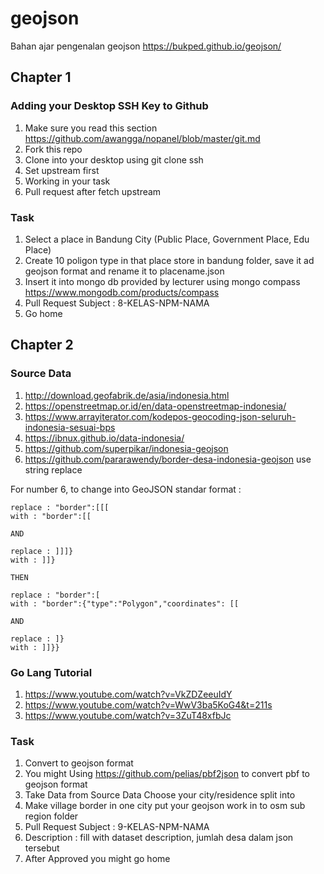 # geojson
Bahan ajar pengenalan geojson
https://bukped.github.io/geojson/

## Chapter 1
### Adding your Desktop SSH Key to Github
1. Make sure you read this section https://github.com/awangga/nopanel/blob/master/git.md
2. Fork this repo
3. Clone into your desktop using git clone ssh
4. Set upstream first
5. Working in your task
6. Pull request after fetch upstream

### Task
1. Select a place in Bandung City (Public Place, Government Place, Edu Place)
2. Create 10 poligon type in that place store in bandung folder, save it ad geojson format and rename it to placename.json
3. Insert it into mongo db provided by lecturer using mongo compass https://www.mongodb.com/products/compass
4. Pull Request Subject : 8-KELAS-NPM-NAMA
5. Go home

## Chapter 2
### Source Data
1. http://download.geofabrik.de/asia/indonesia.html
2. https://openstreetmap.or.id/en/data-openstreetmap-indonesia/
3. https://www.arrayiterator.com/kodepos-geocoding-json-seluruh-indonesia-sesuai-bps
4. https://ibnux.github.io/data-indonesia/
5. https://github.com/superpikar/indonesia-geojson
6. https://github.com/pararawendy/border-desa-indonesia-geojson use string replace 

For number 6, to change into GeoJSON standar format :
```
replace : "border":[[[
with : "border":[[

AND

replace : ]]]}
with : ]]}

THEN

replace : "border":[
with : "border":{"type":"Polygon","coordinates": [[

AND

replace : ]}
with : ]]}}
```

### Go Lang Tutorial
1. https://www.youtube.com/watch?v=VkZDZeeuIdY
2. https://www.youtube.com/watch?v=WwV3ba5KoG4&t=211s
3. https://www.youtube.com/watch?v=3ZuT48xfbJc

### Task
1. Convert to geojson format
2. You might Using https://github.com/pelias/pbf2json to convert pbf to geojson format
3. Take Data from Source Data Choose your city/residence split into 
3. Make village border in one city put your geojson work in to osm sub region folder
4. Pull Request Subject : 9-KELAS-NPM-NAMA
5. Description : fill with dataset description, jumlah desa dalam json tersebut
6. After Approved you might go home
